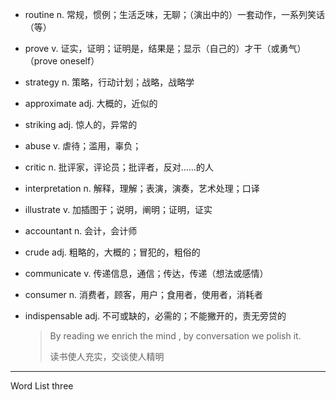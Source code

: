 - routine n. 常规，惯例；生活乏味，无聊；（演出中的）一套动作，一系列笑话（等）

- prove v. 证实，证明；证明是，结果是；显示（自己的）才干（或勇气）（prove oneself）

- strategy n. 策略，行动计划；战略，战略学

- approximate adj. 大概的，近似的

- striking adj. 惊人的，异常的

- abuse v. 虐待；滥用，辜负；

- critic n. 批评家，评论员；批评者，反对……的人

- interpretation n. 解释，理解；表演，演奏，艺术处理；口译

- illustrate v. 加插图于；说明，阐明；证明，证实

- accountant n. 会计，会计师

- crude adj. 粗略的，大概的；冒犯的，粗俗的

- communicate v. 传递信息，通信；传达，传递（想法或感情）

- consumer n. 消费者，顾客，用户；食用者，使用者，消耗者

- indispensable adj. 不可或缺的，必需的；不能撇开的，责无旁贷的

  > By reading we enrich the mind , by conversation we polish it.
  >
  > 读书使人充实，交谈使人精明

---

Word List three